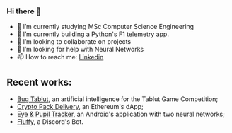 ### Hi there 👋



- 🔭 I’m currently studying MSc Computer Science Engineering
- 🌱 I’m currently building a Python's F1 telemetry app.
- 👯 I’m looking to collaborate on projects 
- 🤔 I’m looking for help with Neural Networks
- 📫 How to reach me: [Linkedin](https://www.linkedin.com/in/filippoveronesi)

## Recent works: 
- [Bug Tablut](https://github.com/DaniDF/BugTablutChallenge), an artificial intelligence for the Tablut Game Competition;
- [Crypto Pack Delivery](https://github.com/luigidinuzzo/CryptoPackDelivery), an Ethereum's dApp;
- [Eye & Pupil Tracker](https://github.com/DaniDF/eye_pupil_tracker), an Android's application with two neural networks;
- [Fluffy](https://github.com/filippoveronesi/FluffyDiscordBot), a Discord's Bot.
